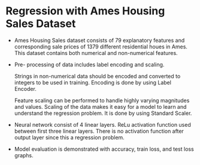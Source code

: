 # Regression with Ames Housing Sales Dataset

- Ames Housing Sales dataset consists of 79 explanatory features and corresponding sale prices of 1379 different residential houes in Ames. This dataset contains both numerical and non-numerical features.

- Pre- processing of data includes label encoding and scaling. 

   Strings in non-numerical data should be encoded and converted to integers to be used in training. Encoding is done by using Label Encoder.

   Feature scaling can be performed to handle highly varying magnitudes and values. Scaling of the data makes it easy for a model to learn and understand the regression problem. It is done by using Standard Scaler.
   
- Neural network consist of 4 linear layers. ReLu activation function used between first three linear layers. There is no activation function after output layer since this a regression problem.

- Model evaluation is demonstrated with accuracy, train loss, and test loss graphs.



